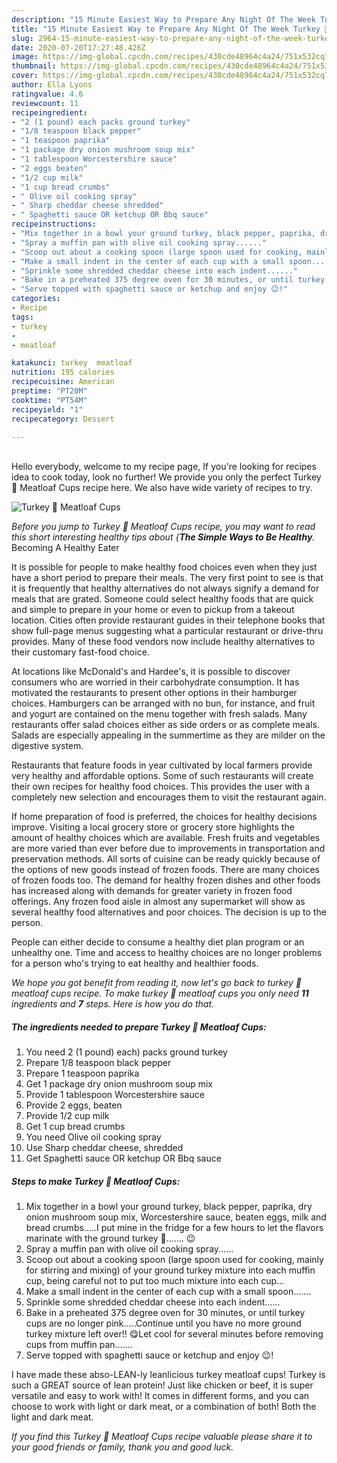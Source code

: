 ```yaml
---
description: "15 Minute Easiest Way to Prepare Any Night Of The Week Turkey 🦃 Meatloaf Cups"
title: "15 Minute Easiest Way to Prepare Any Night Of The Week Turkey 🦃 Meatloaf Cups"
slug: 2964-15-minute-easiest-way-to-prepare-any-night-of-the-week-turkey-meatloaf-cups
date: 2020-07-20T17:27:48.426Z
image: https://img-global.cpcdn.com/recipes/430cde48964c4a24/751x532cq70/turkey-🦃-meatloaf-cups-recipe-main-photo.jpg
thumbnail: https://img-global.cpcdn.com/recipes/430cde48964c4a24/751x532cq70/turkey-🦃-meatloaf-cups-recipe-main-photo.jpg
cover: https://img-global.cpcdn.com/recipes/430cde48964c4a24/751x532cq70/turkey-🦃-meatloaf-cups-recipe-main-photo.jpg
author: Ella Lyons
ratingvalue: 4.6
reviewcount: 11
recipeingredient:
- "2 (1 pound) each packs ground turkey"
- "1/8 teaspoon black pepper"
- "1 teaspoon paprika"
- "1 package dry onion mushroom soup mix"
- "1 tablespoon Worcestershire sauce"
- "2 eggs beaten"
- "1/2 cup milk"
- "1 cup bread crumbs"
- " Olive oil cooking spray"
- " Sharp cheddar cheese shredded"
- " Spaghetti sauce OR ketchup OR Bbq sauce"
recipeinstructions:
- "Mix together in a bowl your ground turkey, black pepper, paprika, dry onion mushroom soup mix, Worcestershire sauce, beaten eggs, milk and bread crumbs.....I put mine in the fridge for a few hours to let the flavors marinate with the ground turkey 🦃....... 😉"
- "Spray a muffin pan with olive oil cooking spray......"
- "Scoop out about a cooking spoon (large spoon used for cooking, mainly for stirring and mixing) of your ground turkey mixture into each muffin cup, being careful not to put too much mixture into each cup..."
- "Make a small indent in the center of each cup with a small spoon......."
- "Sprinkle some shredded cheddar cheese into each indent......"
- "Bake in a preheated 375 degree oven for 30 minutes, or until turkey cups are no longer pink.....Continue until you have no more ground turkey mixture left over!! 😋Let cool for several minutes before removing cups from muffin pan......."
- "Serve topped with spaghetti sauce or ketchup and enjoy 😉!"
categories:
- Recipe
tags:
- turkey
- 
- meatloaf

katakunci: turkey  meatloaf 
nutrition: 195 calories
recipecuisine: American
preptime: "PT20M"
cooktime: "PT54M"
recipeyield: "1"
recipecategory: Dessert

---
```

<br>
Hello everybody, welcome to my recipe page, If you're looking for recipes idea to cook today, look no further! We provide you only the perfect Turkey 🦃 Meatloaf Cups recipe here. We also have wide variety of recipes to try.
<br>


![Turkey 🦃 Meatloaf Cups](https://img-global.cpcdn.com/recipes/430cde48964c4a24/751x532cq70/turkey-🦃-meatloaf-cups-recipe-main-photo.jpg)

<i>Before you jump to Turkey 🦃 Meatloaf Cups recipe, you may want to read this short interesting healthy tips about {<strong>The Simple Ways to Be Healthy</strong>.</i>
Becoming A Healthy Eater

It is possible for people to make healthy food choices even when they just have a short period to prepare their meals. The very first point to see is that it is frequently that healthy alternatives do not always signify a demand for meals that are grated. Someone could select healthy foods that are quick and simple to prepare in your home or even to pickup from a takeout location. Cities often provide restaurant guides in their telephone books that show full-page menus suggesting what a particular restaurant or drive-thru provides. Many of these food vendors now include healthy alternatives to their customary fast-food choice.

At locations like McDonald's and Hardee's, it is possible to discover consumers who are worried in their carbohydrate consumption.  It has motivated the restaurants to present other options in their hamburger choices. Hamburgers can be arranged with no bun, for instance, and fruit and yogurt are contained on the menu together with fresh salads. Many restaurants offer salad choices either as side orders or as complete meals.  Salads are especially appealing in the summertime as they are milder on the digestive system.

Restaurants that feature foods in year cultivated by local farmers provide very healthy and affordable options. Some of such restaurants will create their own recipes for healthy food choices.  This provides the user with a completely new selection and encourages them to visit the restaurant again.

If home preparation of food is preferred, the choices for healthy decisions improve. Visiting a local grocery store or grocery store highlights the amount of healthy choices which are available. Fresh fruits and vegetables are more varied than ever before due to improvements in transportation and preservation methods.  All sorts of cuisine can be ready quickly because of the options of new goods instead of frozen foods. There are many choices of frozen foods too. The demand for healthy frozen dishes and other foods has increased along with demands for greater variety in frozen food offerings. Any frozen food aisle in almost any supermarket will show as several healthy food alternatives and poor choices. The decision is up to the person.

People can either decide to consume a healthy diet plan program or an unhealthy one. Time and access to healthy choices are no longer problems for a person who's trying to eat healthy and healthier foods.


<i>We hope you got benefit from reading it, now let's go back to turkey 🦃 meatloaf cups recipe. To make turkey 🦃 meatloaf cups you only need <strong>11</strong> ingredients and <strong>7</strong> steps. Here is how you do that.
</i>

##### The ingredients needed to prepare Turkey 🦃 Meatloaf Cups:

1. You need 2 (1 pound) each) packs ground turkey
1. Prepare 1/8 teaspoon black pepper
1. Prepare 1 teaspoon paprika
1. Get 1 package dry onion mushroom soup mix
1. Provide 1 tablespoon Worcestershire sauce
1. Provide 2 eggs, beaten
1. Provide 1/2 cup milk
1. Get 1 cup bread crumbs
1. You need  Olive oil cooking spray
1. Use  Sharp cheddar cheese, shredded
1. Get  Spaghetti sauce OR ketchup OR Bbq sauce


##### Steps to make Turkey 🦃 Meatloaf Cups:

1. Mix together in a bowl your ground turkey, black pepper, paprika, dry onion mushroom soup mix, Worcestershire sauce, beaten eggs, milk and bread crumbs.....I put mine in the fridge for a few hours to let the flavors marinate with the ground turkey 🦃....... 😉
1. Spray a muffin pan with olive oil cooking spray......
1. Scoop out about a cooking spoon (large spoon used for cooking, mainly for stirring and mixing) of your ground turkey mixture into each muffin cup, being careful not to put too much mixture into each cup...
1. Make a small indent in the center of each cup with a small spoon.......
1. Sprinkle some shredded cheddar cheese into each indent......
1. Bake in a preheated 375 degree oven for 30 minutes, or until turkey cups are no longer pink.....Continue until you have no more ground turkey mixture left over!! 😋Let cool for several minutes before removing cups from muffin pan.......
1. Serve topped with spaghetti sauce or ketchup and enjoy 😉!


I have made these abso-LEAN-ly leanlicious turkey meatloaf cups! Turkey is such a GREAT source of lean protein! Just like chicken or beef, it is super versatile and easy to work with! It comes in different forms, and you can choose to work with light or dark meat, or a combination of both! Both the light and dark meat. 

<i>If you find this Turkey 🦃 Meatloaf Cups recipe valuable please share it to your good friends or family, thank you and good luck.</i>
